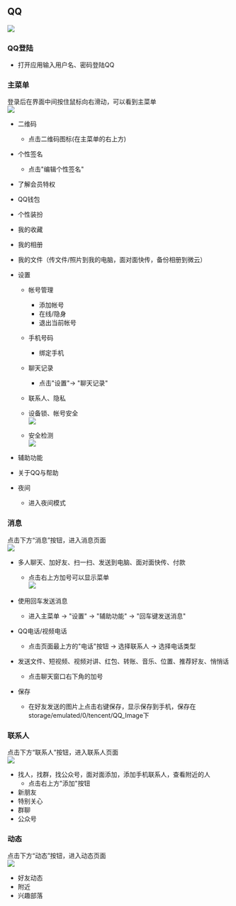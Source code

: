 ## QQ
![](../pic/soft/qq_demo.png)

### QQ登陆
   - 打开应用输入用户名、密码登陆QQ

### 主菜单
登录后在界面中间按住鼠标向右滑动，可以看到主菜单  
![](../pic/soft/qq_menu.png)

   - 二维码
      - 点击二维码图标(在主菜单的右上方)
   - 个性签名
      - 点击"编辑个性签名"
   - 了解会员特权
   - QQ钱包
   - 个性装扮
   - 我的收藏
   - 我的相册
   - 我的文件（传文件/照片到我的电脑，面对面快传，备份相册到微云）
   - 设置
      - 帐号管理
         - 添加帐号
         - 在线/隐身
         - 退出当前帐号
      - 手机号码
         - 绑定手机
      - 聊天记录
         - 点击"设置"-> "聊天记录"
      - 联系人、隐私
      - 设备锁、帐号安全  
![](../pic/soft/qq_security.png)
      
      - 安全检测  
![](../pic/soft/qq_checksecurity.png)

   - 辅助功能
   - 关于QQ与帮助
   - 夜间
      - 进入夜间模式

### 消息
点击下方“消息”按钮，进入消息页面  
![](../pic/soft/qq_message.png)

   - 多人聊天、加好友、扫一扫、发送到电脑、面对面快传、付款
      - 点击右上方加号可以显示菜单  
![](../pic/soft/qq_add.png)

   - 使用回车发送消息
      - 进入主菜单 -> "设置" -> "辅助功能" -> "回车键发送消息"
   - QQ电话/视频电话
      - 点击页面最上方的"电话"按钮 -> 选择联系人 -> 选择电话类型
   - 发送文件、短视频、视频对讲、红包、转账、音乐、位置、推荐好友、悄悄话
      - 点击聊天窗口右下角的加号
   - 保存
      - 在好友发送的图片上点击右键保存，显示保存到手机，保存在storage/emulated/0/tencent/QQ_Image下

### 联系人
点击下方“联系人”按钮，进入联系人页面  
![](../pic/soft/qq_contacts.png)

   - 找人，找群，找公众号，面对面添加，添加手机联系人，查看附近的人
      - 点击右上方"添加"按钮
   - 新朋友
   - 特别关心
   - 群聊
   - 公众号

### 动态
点击下方“动态”按钮，进入动态页面  
![](../pic/soft/qq_posts.png)

   - 好友动态
   - 附近
   - 兴趣部落

